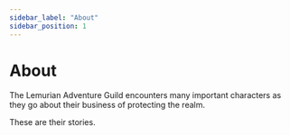 ```yaml
---
sidebar_label: "About"
sidebar_position: 1
---
```


# About

The Lemurian Adventure Guild encounters many important characters as they go about their business of protecting the realm.

These are their stories.

